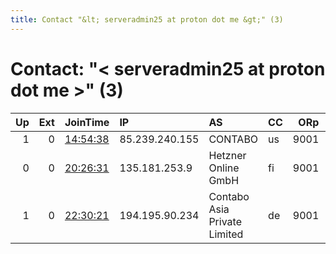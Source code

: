 ```yaml
---
title: Contact "&lt; serveradmin25 at proton dot me &gt;" (3)
---
```


# Contact: "&lt; serveradmin25 at proton dot me &gt;" (3)

|   Up |   Ext | JoinTime                                                                                              | IP             | AS                           | CC   |   ORp |   Dirp | OS    | Version   | Nickname   |   eFamMembers |
|-----:|------:|:------------------------------------------------------------------------------------------------------|:---------------|:-----------------------------|:-----|------:|-------:|:------|:----------|:-----------|--------------:|
|    1 |     0 | [14:54:38](https://nusenu.github.io/OrNetStats/w/relay/FE683ADC547D67D9E926EE0FE180737879F29198.html) | 85.239.240.155 | CONTABO                      | us   |  9001 |      0 | Linux | 0.4.7.11  | OakTree    |             1 |
|    0 |     0 | [20:26:31](https://nusenu.github.io/OrNetStats/w/relay/8AB0CFBE8976C6642499BEFB88270D2D52A8C2AF.html) | 135.181.253.9  | Hetzner Online GmbH          | fi   |  9001 |      0 | Linux | 0.4.7.11  | SpruceTree |             1 |
|    1 |     0 | [22:30:21](https://nusenu.github.io/OrNetStats/w/relay/0D657DC7CBC27A5FF7118514390DF1D337F4CE36.html) | 194.195.90.234 | Contabo Asia Private Limited | de   |  9001 |      0 | Linux | 0.4.7.11  | RainTree   |             1 |
